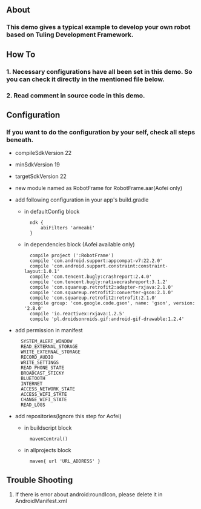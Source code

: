 ## About
### This demo gives a typical example to develop your own robot based on Tuling Development Framework.

## How To
### 1. Necessary configurations have all been set in this demo. So you can check it directly in the mentioned file below.
### 2. Read comment in source code in this demo.

## Configuration
### If you want to do the configuration by your self, check all steps beneath.

- compileSdkVersion 22
- minSdkVersion 19
- targetSdkVersion 22
- new module named as RobotFrame for RobotFrame.aar(Aofei only)
- add following configuration in your app's build.gradle
    - in defaultConfig block  

            ndk {  
                abiFilters 'armeabi'  
            }
        
    - in dependencies block (Aofei available only)
    
            compile project (':RobotFrame')
            compile 'com.android.support:appcompat-v7:22.2.0'
            compile 'com.android.support.constraint:constraint-layout:1.0.1'
            compile 'com.tencent.bugly:crashreport:2.4.0'
            compile 'com.tencent.bugly:nativecrashreport:3.1.2'
            compile 'com.squareup.retrofit2:adapter-rxjava:2.1.0'
            compile 'com.squareup.retrofit2:converter-gson:2.1.0'
            compile 'com.squareup.retrofit2:retrofit:2.1.0'
            compile group: 'com.google.code.gson', name: 'gson', version: '2.8.0'
            compile 'io.reactivex:rxjava:1.2.5'
            compile 'pl.droidsonroids.gif:android-gif-drawable:1.2.4'
        
        
- add permission in manifest

        SYSTEM_ALERT_WINDOW
        READ_EXTERNAL_STORAGE
        WRITE_EXTERNAL_STORAGE
        RECORD_AUDIO
        WRITE_SETTINGS
        READ_PHONE_STATE
        BROADCAST_STICKY
        BLUETOOTH
        INTERNET
        ACCESS_NETWORK_STATE
        ACCESS_WIFI_STATE
        CHANGE_WIFI_STATE
        READ_LOGS
    
- add repositories(Ignore this step for Aofei)
    - in buildscript block  
    
            mavenCentral()
            
    - in allprojects block
    
            maven{ url 'URL_ADDRESS' }
            
## Trouble Shooting
1. If there is error about android:roundIcon, please delete it in AndroidManifest.xml 

        
        
    
    
    
    